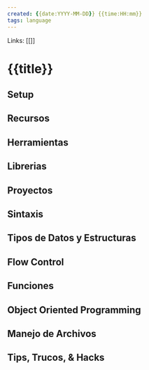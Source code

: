 ```yaml
---
created: {{date:YYYY-MM-DD}} {{time:HH:mm}}
tags: language
---
```

Links: [[]]
# {{title}}
## Setup 
## Recursos 
## Herramientas 
## Librerias 
## Proyectos
## Sintaxis
## Tipos de Datos y Estructuras 
## Flow Control 
## Funciones 
## Object Oriented Programming 
## Manejo de Archivos
## Tips, Trucos, & Hacks